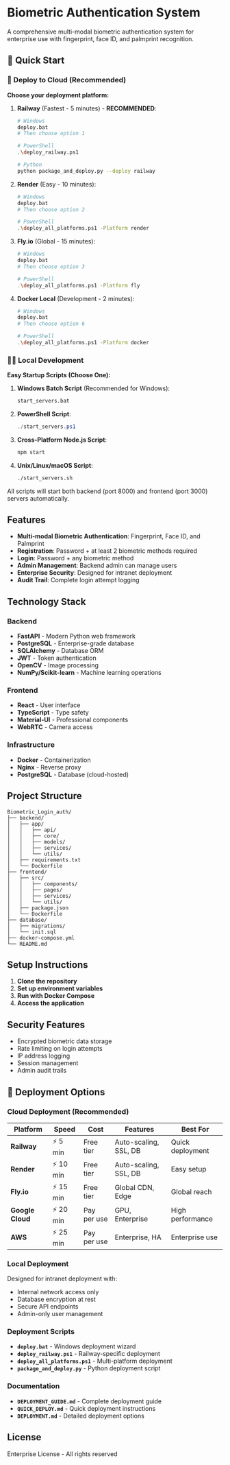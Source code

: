 # Biometric Authentication System

A comprehensive multi-modal biometric authentication system for enterprise use with fingerprint, face ID, and palmprint recognition.

## 🚀 Quick Start

### 🚀 Deploy to Cloud (Recommended)

**Choose your deployment platform:**

1. **Railway** (Fastest - 5 minutes) - **RECOMMENDED**:
   ```bash
   # Windows
   deploy.bat
   # Then choose option 1
   
   # PowerShell
   .\deploy_railway.ps1
   
   # Python
   python package_and_deploy.py --deploy railway
   ```

2. **Render** (Easy - 10 minutes):
   ```bash
   # Windows
   deploy.bat
   # Then choose option 2
   
   # PowerShell
   .\deploy_all_platforms.ps1 -Platform render
   ```

3. **Fly.io** (Global - 15 minutes):
   ```bash
   # Windows
   deploy.bat
   # Then choose option 3
   
   # PowerShell
   .\deploy_all_platforms.ps1 -Platform fly
   ```

4. **Docker Local** (Development - 2 minutes):
   ```bash
   # Windows
   deploy.bat
   # Then choose option 6
   
   # PowerShell
   .\deploy_all_platforms.ps1 -Platform docker
   ```

### 🏃‍♂️ Local Development

**Easy Startup Scripts (Choose One):**

1. **Windows Batch Script** (Recommended for Windows):
   ```bash
   start_servers.bat
   ```

2. **PowerShell Script**:
   ```powershell
   ./start_servers.ps1
   ```

3. **Cross-Platform Node.js Script**:
   ```bash
   npm start
   ```

4. **Unix/Linux/macOS Script**:
   ```bash
   ./start_servers.sh
   ```

All scripts will start both backend (port 8000) and frontend (port 3000) servers automatically.

## Features

- **Multi-modal Biometric Authentication**: Fingerprint, Face ID, and Palmprint
- **Registration**: Password + at least 2 biometric methods required
- **Login**: Password + any biometric method
- **Admin Management**: Backend admin can manage users
- **Enterprise Security**: Designed for intranet deployment
- **Audit Trail**: Complete login attempt logging

## Technology Stack

### Backend
- **FastAPI** - Modern Python web framework
- **PostgreSQL** - Enterprise-grade database
- **SQLAlchemy** - Database ORM
- **JWT** - Token authentication
- **OpenCV** - Image processing
- **NumPy/Scikit-learn** - Machine learning operations

### Frontend
- **React** - User interface
- **TypeScript** - Type safety
- **Material-UI** - Professional components
- **WebRTC** - Camera access

### Infrastructure
- **Docker** - Containerization
- **Nginx** - Reverse proxy
- **PostgreSQL** - Database (cloud-hosted)

## Project Structure

```
Biometric_Login_auth/
├── backend/
│   ├── app/
│   │   ├── api/
│   │   ├── core/
│   │   ├── models/
│   │   ├── services/
│   │   └── utils/
│   ├── requirements.txt
│   └── Dockerfile
├── frontend/
│   ├── src/
│   │   ├── components/
│   │   ├── pages/
│   │   ├── services/
│   │   └── utils/
│   ├── package.json
│   └── Dockerfile
├── database/
│   ├── migrations/
│   └── init.sql
├── docker-compose.yml
└── README.md
```

## Setup Instructions

1. **Clone the repository**
2. **Set up environment variables**
3. **Run with Docker Compose**
4. **Access the application**

## Security Features

- Encrypted biometric data storage
- Rate limiting on login attempts
- IP address logging
- Session management
- Admin audit trails

## 🚀 Deployment Options

### Cloud Deployment (Recommended)

| Platform | Speed | Cost | Features | Best For |
|----------|-------|------|----------|----------|
| **Railway** | ⚡ 5 min | Free tier | Auto-scaling, SSL, DB | Quick deployment |
| **Render** | ⚡ 10 min | Free tier | Auto-scaling, SSL, DB | Easy setup |
| **Fly.io** | ⚡ 15 min | Free tier | Global CDN, Edge | Global reach |
| **Google Cloud** | ⚡ 20 min | Pay per use | GPU, Enterprise | High performance |
| **AWS** | ⚡ 25 min | Pay per use | Enterprise, HA | Enterprise use |

### Local Deployment

Designed for intranet deployment with:
- Internal network access only
- Database encryption at rest
- Secure API endpoints
- Admin-only user management

### Deployment Scripts

- **`deploy.bat`** - Windows deployment wizard
- **`deploy_railway.ps1`** - Railway-specific deployment
- **`deploy_all_platforms.ps1`** - Multi-platform deployment
- **`package_and_deploy.py`** - Python deployment script

### Documentation

- **`DEPLOYMENT_GUIDE.md`** - Complete deployment guide
- **`QUICK_DEPLOY.md`** - Quick deployment instructions
- **`DEPLOYMENT.md`** - Detailed deployment options

## License

Enterprise License - All rights reserved 